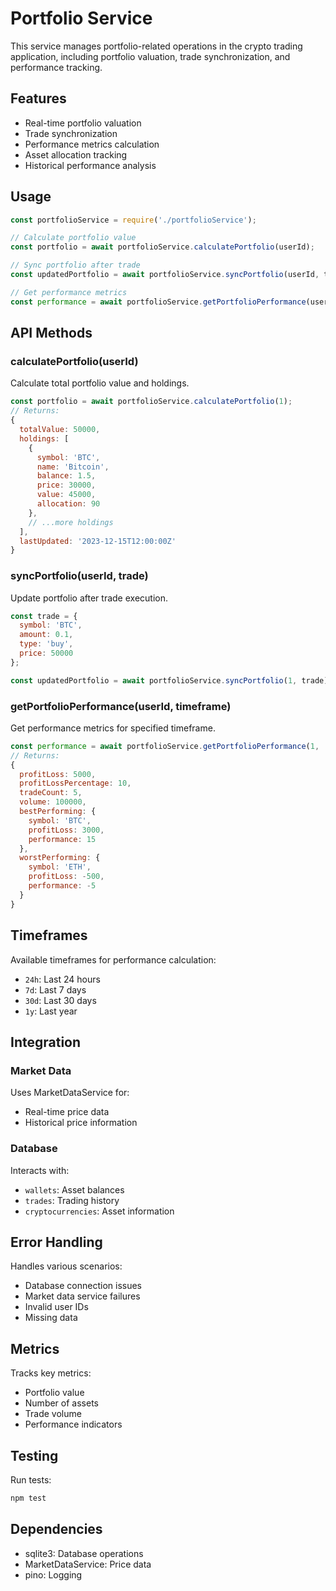 # Portfolio Service

This service manages portfolio-related operations in the crypto trading application, including portfolio valuation, trade synchronization, and performance tracking.

## Features

- Real-time portfolio valuation
- Trade synchronization
- Performance metrics calculation
- Asset allocation tracking
- Historical performance analysis

## Usage

```javascript
const portfolioService = require('./portfolioService');

// Calculate portfolio value
const portfolio = await portfolioService.calculatePortfolio(userId);

// Sync portfolio after trade
const updatedPortfolio = await portfolioService.syncPortfolio(userId, trade);

// Get performance metrics
const performance = await portfolioService.getPortfolioPerformance(userId, '24h');
```

## API Methods

### calculatePortfolio(userId)
Calculate total portfolio value and holdings.

```javascript
const portfolio = await portfolioService.calculatePortfolio(1);
// Returns:
{
  totalValue: 50000,
  holdings: [
    {
      symbol: 'BTC',
      name: 'Bitcoin',
      balance: 1.5,
      price: 30000,
      value: 45000,
      allocation: 90
    },
    // ...more holdings
  ],
  lastUpdated: '2023-12-15T12:00:00Z'
}
```

### syncPortfolio(userId, trade)
Update portfolio after trade execution.

```javascript
const trade = {
  symbol: 'BTC',
  amount: 0.1,
  type: 'buy',
  price: 50000
};

const updatedPortfolio = await portfolioService.syncPortfolio(1, trade);
```

### getPortfolioPerformance(userId, timeframe)
Get performance metrics for specified timeframe.

```javascript
const performance = await portfolioService.getPortfolioPerformance(1, '24h');
// Returns:
{
  profitLoss: 5000,
  profitLossPercentage: 10,
  tradeCount: 5,
  volume: 100000,
  bestPerforming: {
    symbol: 'BTC',
    profitLoss: 3000,
    performance: 15
  },
  worstPerforming: {
    symbol: 'ETH',
    profitLoss: -500,
    performance: -5
  }
}
```

## Timeframes

Available timeframes for performance calculation:
- `24h`: Last 24 hours
- `7d`: Last 7 days
- `30d`: Last 30 days
- `1y`: Last year

## Integration

### Market Data
Uses MarketDataService for:
- Real-time price data
- Historical price information

### Database
Interacts with:
- `wallets`: Asset balances
- `trades`: Trading history
- `cryptocurrencies`: Asset information

## Error Handling

Handles various scenarios:
- Database connection issues
- Market data service failures
- Invalid user IDs
- Missing data

## Metrics

Tracks key metrics:
- Portfolio value
- Number of assets
- Trade volume
- Performance indicators

## Testing

Run tests:
```bash
npm test
```

## Dependencies

- sqlite3: Database operations
- MarketDataService: Price data
- pino: Logging